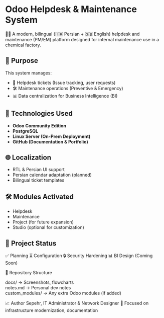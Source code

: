# Odoo Helpdesk & Maintenance System

👨‍💻 A modern, bilingual (🇮🇷 Persian + 🇬🇧 English) helpdesk and maintenance (PM/EM) platform designed for internal maintenance use in a chemical factory.

## 📌 Purpose
This system manages:
- 🎫 Helpdesk tickets (Issue tracking, user requests)
- 🛠️ Maintenance operations (Preventive & Emergency)
- 📊 Data centralization for Business Intelligence (BI)

## 🔧 Technologies Used
- **Odoo Community Edition**
- **PostgreSQL**
- **Linux Server (On-Prem Deployment)**
- **GitHub (Documentation & Portfolio)**

## 🌐 Localization
- RTL & Persian UI support
- Persian calendar adaptation (planned)
- Bilingual ticket templates

## 🛠️ Modules Activated
- Helpdesk
- Maintenance
- Project (for future expansion)
- Studio (optional for customization)

## 🚀 Project Status
✅ Planning
⏳ Configuration
🔒 Security Hardening
📊 BI Design (Coming Soon)




📁 Repository Structure

docs/              → Screenshots, flowcharts  
notes.md           → Personal dev notes  
custom_modules/    → Any extra Odoo modules (if added)  


📈 Author
Sepehr, IT Administrator & Network Designer
🧠 Focused on infrastructure modernization, documentation
